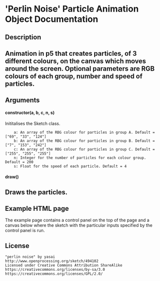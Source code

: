 # 'Perlin Noise' Particle Animation Object Documentation #
## Description ##
Animation in p5 that creates particles, of 3 different colours, on the canvas which moves around 
the screen. Optional parameters are RGB colours of each group, number and speed of particles.
---
## Arguments ##
#### constructor(a, b, c, n, s) 
Inititalises the Sketch class.
```
	a: An array of the RBG colour for particles in group A. Default = ["69", "33", "124"]
	b: An array of the RBG colour for particles in group B. Default = ["7", "153", "242"]
	c: An array of the RBG colour for particles in group C. Default = ["255", "255", "255"]
	n: Integer for the number of particles for each colour group. Default = 200
	s: Float for the speed of each particle. Default = 4 
```
#### draw()
Draws the particles.
---
## Example HTML page ##
The example page contains a control panel on the top of the page and a canvas below where the
sketch with the particular inputs specified by the control panel is run.

## License
```
"perlin noise" by yasai
http://www.openprocessing.org/sketch/494102
Licensed under Creative Commons Attribution ShareAlike
https://creativecommons.org/licenses/by-sa/3.0
https://creativecommons.org/licenses/GPL/2.0/
```